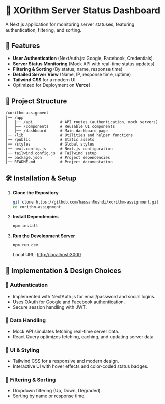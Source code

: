 # 🚀 XOrithm Server Status Dashboard

A Next.js application for monitoring server statuses, featuring authentication, filtering, and sorting.

## 📌 Features
- **User Authentication** (NextAuth.js: Google, Facebook, Credentials)
- **Server Status Monitoring** (Mock API with real-time status updates)
- **Filtering & Sorting** (By status, name, response time)
- **Detailed Server View** (Name, IP, response time, uptime)
- **Tailwind CSS** for a modern UI
- Optimized for Deployment on **Vercel**

## 📂 Project Structure
```
/xorithm-assignment
│── /app
│   ├── /api            # API routes (authentication, mock servers)
│   ├── /components     # Reusable UI components
│   ├── /dashboard      # Main dashboard page
│── /lib                # Utilities and helper functions
│── /public             # Static assets
│── /styles             # Global styles
│── next.config.js      # Next.js configuration
│── tailwind.config.js  # Tailwind setup
│── package.json        # Project dependencies
│── README.md           # Project documentation
```

## 🛠️ Installation & Setup
1. **Clone the Repository**
    ```sh
    git clone https://github.com/hassanRushdi/xorithm-assignment.git
    cd xorithm-assignment
    ```
2. **Install Dependencies**
    ```sh
    npm install
    ```

3. **Run the Development Server**
    ```sh
    npm run dev
    ```
    Local URL: [http://localhost:3000](http://localhost:3000)

## 📝 Implementation & Design Choices
### 🔹 Authentication
- Implemented with NextAuth.js for email/password and social logins.
- Uses OAuth for Google and Facebook authentication.
- Secure session handling with JWT.

### 🔹 Data Handling
- Mock API simulates fetching real-time server data.
- React Query optimizes fetching, caching, and updating server data.

### 🔹 UI & Styling
- Tailwind CSS for a responsive and modern design.
- Interactive UI with hover effects and color-coded status badges.

### 🔹 Filtering & Sorting
- Dropdown filtering (Up, Down, Degraded).
- Sorting by name or response time.
